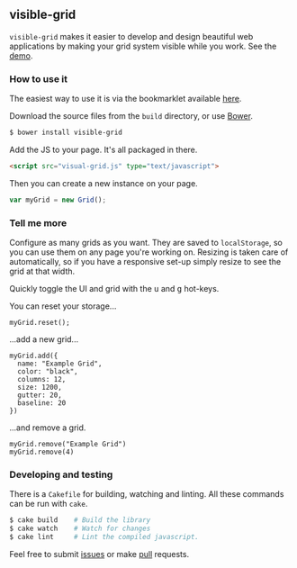 ## visible-grid

`visible-grid` makes it easier to develop and design beautiful web
applications by making your grid system visible while you work.
See the [demo][1].

### How to use it

The easiest way to use it is via the bookmarklet available [here][1].

Download the source files from the `build` directory, or use [Bower][2].

```bash
$ bower install visible-grid
```

Add the JS to your page. It's all packaged in there.

```html
<script src="visual-grid.js" type="text/javascript">
```

Then you can create a new instance on your page.

```js
var myGrid = new Grid();
```

### Tell me more

Configure as many grids as you want. They are saved to `localStorage`, so you
can use them on any page you're working on. Resizing is taken care of
automatically, so if you have a responsive set-up simply resize to see the
grid at that width.

Quickly toggle the UI and grid with the <kbd>u</kbd> and <kbd>g</kbd> hot-keys.

You can reset your storage...

```
myGrid.reset();
```

...add a new grid...

```
myGrid.add({
  name: "Example Grid",
  color: "black",
  columns: 12,
  size: 1200,
  gutter: 20,
  baseline: 20
})
```

...and remove a grid.

```
myGrid.remove("Example Grid")
myGrid.remove(4)
```

### Developing and testing

There is a `Cakefile` for building, watching and linting. All these commands can be run with `cake`.

```bash
$ cake build    # Build the library
$ cake watch    # Watch for changes
$ cake lint     # Lint the compiled javascript.
```

Feel free to submit [issues](https://github.com/stephenhutchings/visible-grid/issues) or make [pull](https://github.com/stephenhutchings/visible-grid/pulls) requests.

[1]: http://stephenhutchings.github.io/visible-grid/demo/
[2]: http://www.bower.io/
